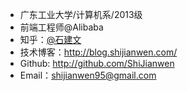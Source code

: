 ﻿- 广东工业大学/计算机系/2013级
- 前端工程师@Alibaba
- 知乎：[@石建文](http://www.zhihu.com/people/shi-jian-wen-73)
- 技术博客：http://blog.shijianwen.com/
- Github: http://github.com/ShiJianwen
- Email：shijianwen95@gmail.com



